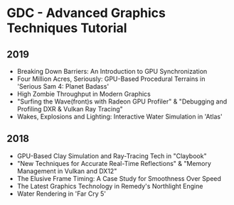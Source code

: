 # GDC - Advanced Graphics Techniques Tutorial


## 2019

* Breaking Down Barriers: An Introduction to GPU Synchronization
* Four Million Acres, Seriously: GPU-Based Procedural Terrains in 'Serious Sam 4: Planet Badass'
* High Zombie Throughput in Modern Graphics
* "Surfing the Wave(front)s with Radeon GPU Profiler" & "Debugging and Profiling DXR & Vulkan Ray Tracing"
* Wakes, Explosions and Lighting: Interactive Water Simulation in 'Atlas'


## 2018

* GPU-Based Clay Simulation and Ray-Tracing Tech in "Claybook"
* "New Techniques for Accurate Real-Time Reflections" & "Memory Management in Vulkan and DX12"
* The Elusive Frame Timing: A Case Study for Smoothness Over Speed
* The Latest Graphics Technology in Remedy's Northlight Engine
* Water Rendering in 'Far Cry 5'
